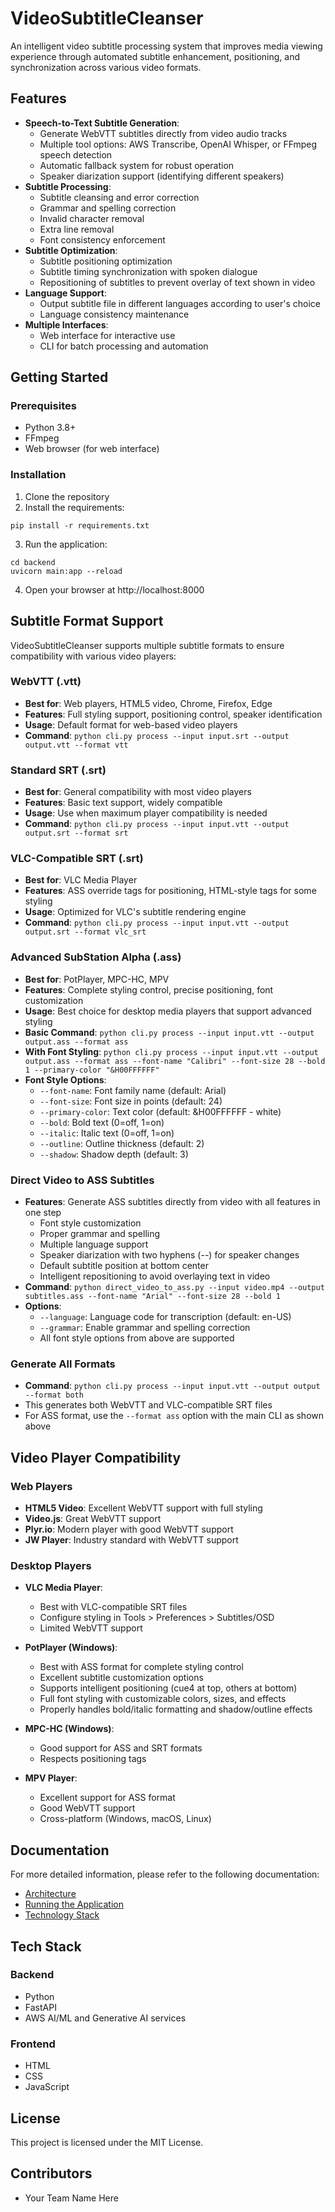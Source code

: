 # VideoSubtitleCleanser

An intelligent video subtitle processing system that improves media viewing experience through automated subtitle enhancement, positioning, and synchronization across various video formats.

## Features

- **Speech-to-Text Subtitle Generation**:
  - Generate WebVTT subtitles directly from video audio tracks
  - Multiple tool options: AWS Transcribe, OpenAI Whisper, or FFmpeg speech detection
  - Automatic fallback system for robust operation
  - Speaker diarization support (identifying different speakers)
- **Subtitle Processing**:
  - Subtitle cleansing and error correction
  - Grammar and spelling correction
  - Invalid character removal
  - Extra line removal
  - Font consistency enforcement
- **Subtitle Optimization**:
  - Subtitle positioning optimization
  - Subtitle timing synchronization with spoken dialogue
  - Repositioning of subtitles to prevent overlay of text shown in video
- **Language Support**:
  - Output subtitle file in different languages according to user's choice
  - Language consistency maintenance
- **Multiple Interfaces**:
  - Web interface for interactive use
  - CLI for batch processing and automation

## Getting Started

### Prerequisites

- Python 3.8+
- FFmpeg
- Web browser (for web interface)

### Installation

1. Clone the repository
2. Install the requirements:
```
pip install -r requirements.txt
```
3. Run the application:
```
cd backend
uvicorn main:app --reload
```
4. Open your browser at http://localhost:8000

## Subtitle Format Support

VideoSubtitleCleanser supports multiple subtitle formats to ensure compatibility with various video players:

### WebVTT (.vtt)
- **Best for**: Web players, HTML5 video, Chrome, Firefox, Edge
- **Features**: Full styling support, positioning control, speaker identification
- **Usage**: Default format for web-based video players
- **Command**: `python cli.py process --input input.srt --output output.vtt --format vtt`

### Standard SRT (.srt)
- **Best for**: General compatibility with most video players
- **Features**: Basic text support, widely compatible
- **Usage**: Use when maximum player compatibility is needed
- **Command**: `python cli.py process --input input.vtt --output output.srt --format srt`

### VLC-Compatible SRT (.srt)
- **Best for**: VLC Media Player
- **Features**: ASS override tags for positioning, HTML-style tags for some styling
- **Usage**: Optimized for VLC's subtitle rendering engine
- **Command**: `python cli.py process --input input.vtt --output output.srt --format vlc_srt`

### Advanced SubStation Alpha (.ass)
- **Best for**: PotPlayer, MPC-HC, MPV
- **Features**: Complete styling control, precise positioning, font customization
- **Usage**: Best choice for desktop media players that support advanced styling
- **Basic Command**: `python cli.py process --input input.vtt --output output.ass --format ass`
- **With Font Styling**: `python cli.py process --input input.vtt --output output.ass --format ass --font-name "Calibri" --font-size 28 --bold 1 --primary-color "&H00FFFFFF"`
- **Font Style Options**:
  - `--font-name`: Font family name (default: Arial)
  - `--font-size`: Font size in points (default: 24)
  - `--primary-color`: Text color (default: &H00FFFFFF - white)
  - `--bold`: Bold text (0=off, 1=on)
  - `--italic`: Italic text (0=off, 1=on)
  - `--outline`: Outline thickness (default: 2)
  - `--shadow`: Shadow depth (default: 3)

### Direct Video to ASS Subtitles
- **Features**: Generate ASS subtitles directly from video with all features in one step
  - Font style customization
  - Proper grammar and spelling
  - Multiple language support
  - Speaker diarization with two hyphens (--) for speaker changes
  - Default subtitle position at bottom center
  - Intelligent repositioning to avoid overlaying text in video
- **Command**: `python direct_video_to_ass.py --input video.mp4 --output subtitles.ass --font-name "Arial" --font-size 28 --bold 1`
- **Options**:
  - `--language`: Language code for transcription (default: en-US)
  - `--grammar`: Enable grammar and spelling correction
  - All font style options from above are supported

### Generate All Formats
- **Command**: `python cli.py process --input input.vtt --output output --format both`
- This generates both WebVTT and VLC-compatible SRT files
- For ASS format, use the `--format ass` option with the main CLI as shown above

## Video Player Compatibility

### Web Players
- **HTML5 Video**: Excellent WebVTT support with full styling
- **Video.js**: Great WebVTT support
- **Plyr.io**: Modern player with good WebVTT support
- **JW Player**: Industry standard with WebVTT support

### Desktop Players
- **VLC Media Player**: 
  - Best with VLC-compatible SRT files
  - Configure styling in Tools > Preferences > Subtitles/OSD
  - Limited WebVTT support

- **PotPlayer (Windows)**:
  - Best with ASS format for complete styling control
  - Excellent subtitle customization options
  - Supports intelligent positioning (cue4 at top, others at bottom)
  - Full font styling with customizable colors, sizes, and effects
  - Properly handles bold/italic formatting and shadow/outline effects

- **MPC-HC (Windows)**:
  - Good support for ASS and SRT formats
  - Respects positioning tags

- **MPV Player**:
  - Excellent support for ASS format
  - Good WebVTT support
  - Cross-platform (Windows, macOS, Linux)

## Documentation

For more detailed information, please refer to the following documentation:

- [Architecture](docs/Architecture.md)
- [Running the Application](docs/Run.md)
- [Technology Stack](docs/Techstack.md)

## Tech Stack

### Backend
- Python
- FastAPI
- AWS AI/ML and Generative AI services

### Frontend
- HTML
- CSS
- JavaScript

## License

This project is licensed under the MIT License.

## Contributors

- Your Team Name Here
